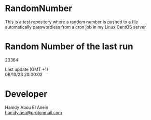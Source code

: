 # RandomNumber    
This is a test repository where a random number is pushed to a file automatically passwordless from a cron job in my Linux CentOS server    
# Random Number of the last run   
23364
      
Last update (GMT +1)    
08/10/23 20:00:02
# Developer    
Hamdy Abou El Anein   
hamdy.aea@protonmail.com

